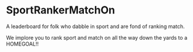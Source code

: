 # SportRankerMatchOn
A leaderboard for folk who dabble in sport and are fond of ranking match.

We implore you to rank sport and match on all the way down the yards to a HOMEGOAL!!